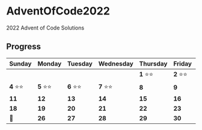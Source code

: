 # AdventOfCode2022

2022 Advent of Code Solutions

## Progress

Sunday | Monday | Tuesday | Wednesday | Thursday | Friday | Saturday
------- | -------| ------- | ------- | -------| -------| -------
   |   |   |  |  | **1** :star::star: | **2** :star::star: | **3** :star::star:  
 **4** :star::star: | **5** :star::star: | **6**  :star::star:  | **7** :star::star: | **8**  | **9**  | **10** 
 **11**  | **12** | **13**  | **14**  | **15**  | **16**  | **17** 
 **18** | **19**  | **20**  | **21**  | **22**  | **23**  | **24** 
 :christmas_tree: | **26** | **27** | **28** | **29** | **30** | **31** | 